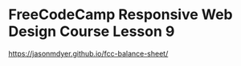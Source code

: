 # FreeCodeCamp Responsive Web Design Course Lesson 9
https://jasonmdyer.github.io/fcc-balance-sheet/
